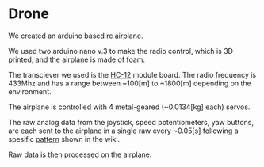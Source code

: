 # Drone
We created an arduino based rc airplane.

We used two arduino nano v.3 to make the radio control, which is 3D-printed, and the airplane is made of foam.

The transciever we used is the <a href="https://github.com/Leowrin/Drone/tree/master/HC-12%20-Com.">HC-12</a> module board. The radio frequency is 433Mhz and has a range between ~100[m] to ~1800[m] depending on the environment.

The airplane is controlled with 4 metal-geared (~0.0134[kg] each) servos. 

The raw analog data from the joystick, speed potentiometers, yaw buttons, are each sent to the airplane in a single raw every ~0.05[s] following a spesific <a href="https://github.com/Leowrin/Drone/blob/master/Arduino_Code/Arduino_TX/Data%20pattern.jpg">pattern</a> shown in the wiki.

Raw data is then processed on the airplane. 
